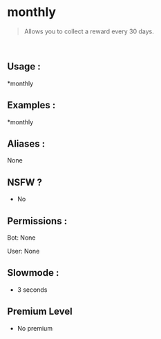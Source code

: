 # monthly

> Allows you to collect a reward every 30 days.

<br>

## Usage :

*monthly

## Examples :

*monthly

## Aliases :

None

## NSFW ?

- No

## Permissions :

Bot: None
<br>

User: None

## Slowmode :

- 3 seconds

## Premium Level

- No premium